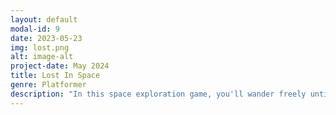 ```yaml
---
layout: default
modal-id: 9
date: 2023-05-23
img: lost.png
alt: image-alt
project-date: May 2024
title: Lost In Space
genre: Platformer
description: "In this space exploration game, you'll wander freely until your curiosity leads you to something intriguing. Uncover new items and meet intriguing characters in this casual GameBoy platformer! Play in your browser at <a href='http://uvacs.games/games/gbstudio/lost'>http://cs4730.games/games/gbstudio/lost</a>"
---
```


